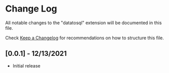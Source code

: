 # Change Log

All notable changes to the "datatosql" extension will be documented in this file.

Check [Keep a Changelog](http://keepachangelog.com/) for recommendations on how to structure this file.

## [0.0.1] - 12/13/2021

- Initial release
